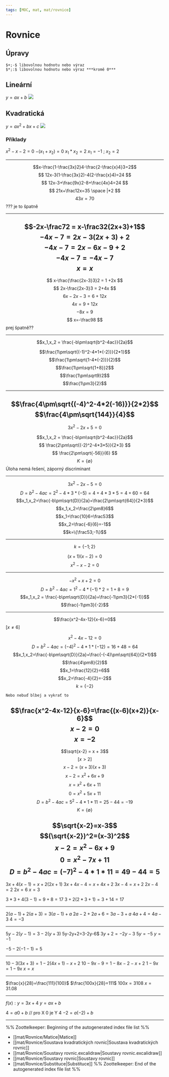 ```yaml
---
tags: [MOC, mat, mat/rovnice]
---
```

# Rovnice
## Úpravy
```ad-sentence
$+;-$ libovolnou hodnotu nebo výraz
$*;:$ libovolnou hodnotu nebo výraz ***kromě 0***
```

## Lineární
$y = ax + b$
![](Pasted%20image%2020211112103252.png)
## Kvadratická
$y = ax^2 + bx + c$
![](Pasted%20image%2020211112103236.png)
### Příklady
$x^2-x-2=0$
$-(x_1+x_2)=0$
$x_1*x_2=2$
$x_1 = -1$ ; $x_2 = 2$



---
$$x-\frac{1-\frac{3x}2}4-\frac{2-\frac{x}4}3=2$$
$$
12x-3(1-\frac{3x}2)-4(2-\frac{x}4)=24
$$
$$
12x-3+\frac{9x}2-8+\frac{4x}4=24
$$
$$
21x+\frac12x=35 \space |*2
$$
$$
43x=70
$$
??? je to špatně

---



$$-2x-\frac72 = x-\frac32(2x+3)+1$$
$$
-4x-7=2x-3(2x+3)+2
$$
$$
-4x-7=2x-6x-9+2
$$
$$
-4x-7=-4x-7
$$
$$
x=x
$$
---

$$
x-\frac{\frac{2x-3}3}2 = 1 +2x
$$
$$
2x-\frac{2x-3}3 = 2+4x
$$
$$
6x-2x-3=6+12x
$$
$$
4x=9+12x
$$
$$
-8x=9
$$
$$
x=-\frac98
$$
prej špatně??

---

$$x_1,x_2 = \frac{-b\pm\sqrt{b^2-4ac}}{2a}$$

$$\frac{1\pm\sqrt{(-1)^2-4*1*(-2)}}{2*1}$$
$$\frac{1\pm\sqrt{1-4*(-2)}}{2}$$
$$\frac{1\pm\sqrt{1+8}}2$$
$$\frac{1\pm\sqrt9}2$$
$$\frac{1\pm3}{2}$$

---
$$\frac{4\pm\sqrt{(-4)^2-4*2(-16)}}{2*2}$$
$$\frac{4\pm\sqrt{144}}{4}$$
---

$$
3x^2 - 2x + 5 = 0
$$


$$x_1,x_2 = \frac{-b\pm\sqrt{b^2-4ac}}{2a}$$
$$
\frac{2\pm\sqrt{(-2)^2-4*3*5}}{2*3}
$$
$$
\frac{2\pm\sqrt{-56}}{6}
$$
$$K=\{\emptyset\}$$
Úloha nemá řešení, záporný discriminant

---
$$3x^2-2x-5=0$$
$$D=b^2-4ac=2^2-4*3*(-5)=4+4*3*5=4+60=64$$
$$x_1,x_2=\frac{-b\pm\sqrt{D}}{2a}=\frac{2\pm\sqrt{64}}{2*3}$$
$$x_1,x_2=\frac{2\pm8}6$$
$$x_1=\frac{10}6=\frac53$$
$$x_2=\frac{-6}{6}=-1$$
$$k=\{\frac53;-1\}$$

---

$$k=\{-1;2\}$$

$$(x+1)(x-2)=0$$
$$x^2-x-2=0$$

---
$$-x^2+x+2=0$$
$$D=b^2-4ac=1^2-4*(-1)*2=1+8=9$$
$$x_1,x_2 = \frac{-b\pm\sqrt{D}}{2a}=\frac{-1\pm3}{2*(-1)}$$
$$\frac{-1\pm3}{-2}$$

---

$$\frac{x^2-4x-12}{x-6}=0$$
$[x\neq6]$

$$x^2-4x-12=0$$
$$D=b^2-4ac=(-4)^2-4*1*(-12)=16+48=64$$
$$x_1,x_2=\frac{-b\pm\sqrt{D}}{2a}=\frac{-(-4)\pm\sqrt{64}}{2*1}$$
$$\frac{4\pm8}{2}$$
$$x_1=\frac{12}{2}=6$$
$$x_2=\frac{-4}{2}=-2$$
$$k=\{-2\}$$
```ad-sentence
Nebo nebuď blbej a vykrať to
```

$$\frac{x^2-4x-12}{x-6}=\frac{(x-6)(x+2)}{x-6}$$
$$x-2=0$$
$$x=-2$$
---

$$\sqrt{x-2} = x + 3$$
$$[x > 2]$$
$$x-2=(x+3)(x+3)$$
$$x-2=x^2+6x+9$$
$$x=x^2+6x+11$$
$$0=x^2+5x+11$$
$$D=b^2-4ac=5^2-4*1*11=25-44=-19$$
$$K=\{\emptyset\}$$

$$\sqrt{x-2}=x-3$$
$$(\sqrt{x-2})^2=(x-3)^2$$
$$x-2=x^2-6x+9$$
$$0=x^2-7x+11$$
$$D=b^2-4ac=(-7)^2-4*1*11=49-44=5$$
---

$3x+4(x-1)=x+2(2x+1)$
$3x+4x-4=x+4x+2$
$3x-4=x+2$
$2x-4=2$
$2x=6$
$x=3$

$3*3+4(3-1)=9+8=17$
$3+2(2*3+1)=3+14=17$

---

$2(a-1)+2(a+3)=3(a-1)+a$
$2a-2+2a+6=3a-3+a$
$4a+4=4a-3$
$4=-3$

---

$5y-2(y-1)=3-2(y+3)$
5y-2y+2=3-2y-6$
$3y+2=-2y-3$
$5y=-5$
$y=-1$

$-5-2(-1-1)=5$

---

$10-3(3x+3)=1-2(4x+1)-x+2$
$10-9x-9=1-8x-2-x+2$
$1-9x=1-9x$
$x=x$

---

$\frac{x}{28}=\frac{111}{100}$
$\frac{100x}{28}=111$
$100x=3108$
$x=31.08$

---

$f(x):y=3x+4$
$y=ax+b$

$4=a0+b$ // pro X 0 je Y 4
$-2 = a(-2)+b$



---

%% Zoottelkeeper: Beginning of the autogenerated index file list  %%
-  [[mat/Rovnice/Matice|Matice]]
-  [[mat/Rovnice/Soustava kvadratických rovnic|Soustava kvadratických rovnic]]
-  [[mat/Rovnice/Soustavy rovnic.excalidraw|Soustavy rovnic.excalidraw]]
-  [[mat/Rovnice/Soustavy rovnic|Soustavy rovnic]]
-  [[mat/Rovnice/Substituce|Substituce]]
%% Zoottelkeeper: End of the autogenerated index file list  %%

